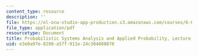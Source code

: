 ```yaml
---
content_type: resource
description: ''
file: https://ol-ocw-studio-app-production.s3.amazonaws.com/courses/6-041sc-probabilistic-systems-analysis-and-applied-probability-fall-2013/e3e0a97e8298a57f911e24c304008870_MIT6_041SCF13_L12.pdf
file_type: application/pdf
resourcetype: Document
title: Probabilistic Systems Analysis and Applied Probability, Lecture 12
uid: e3e0a97e-8298-a57f-911e-24c304008870
---
```

